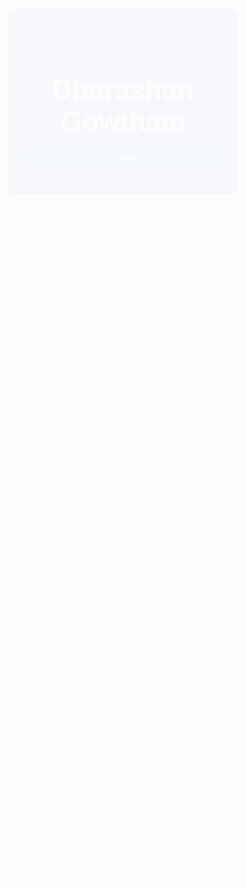 <!DOCTYPE html>
<html lang="en">
<head>
  <meta charset="UTF-8" />
  <meta name="viewport" content="width=device-width, initial-scale=1.0" />
  <title>Dharashan Gowtham | Blog</title>
  <link href="https://fonts.googleapis.com/css2?family=Poppins:wght@300;500;700&display=swap" rel="stylesheet">
  <style>
    * {
      margin: 0;
      padding: 0;
      box-sizing: border-box;
      font-family: 'Poppins', sans-serif;
    }

    body {
      background-color: #002f6c;
      color: #ffffff;
      padding: 2rem;
      opacity: 0;
      animation: fadeInBody 1.5s ease forwards;
    }

    @keyframes fadeInBody {
      to {
        opacity: 1;
      }
    }

    header {
      background-color: #005fa3;
      color: #ffffff;
      padding: 3rem 1rem;
      text-align: center;
      border-radius: 10px;
      box-shadow: 0 2px 10px rgba(0, 0, 0, 0.2);
      animation: fadeInUp 1s ease-out;
    }

    header h1 {
      font-size: 3rem;
      margin-bottom: 1rem;
    }

    nav {
      margin-top: 1rem;
    }

    nav a {
      color: #ffffff;
      background-color: #0077cc;
      padding: 0.6rem 1.2rem;
      margin: 0 0.5rem;
      border-radius: 6px;
      text-decoration: none;
      transition: all 0.3s ease;
      display: inline-block;
    }

    nav a:hover {
      background-color: #003f75;
      transform: scale(1.05);
    }

    .content {
      max-width: 900px;
      margin: 3rem auto;
      background-color: rgba(255, 255, 255, 0.1);
      padding: 2rem 3rem;
      border-radius: 12px;
      box-shadow: 0 2px 20px rgba(0, 0, 0, 0.3);
      animation: fadeInUp 1.5s ease;
    }

    .content h2 {
      color: #aad4ff;
      margin-bottom: 1rem;
      font-size: 2rem;
    }

    .about, .skills, .certifications {
      margin-top: 3rem;
      opacity: 0;
      transform: translateY(40px);
      animation: fadeInUp 1s ease forwards;
      animation-delay: 0.5s;
    }

    .skills {
      animation-delay: 0.8s;
    }

    .certifications {
      animation-delay: 1s;
    }

    .about ul, .skills ul, .certifications ul {
      list-style: none;
      padding-left: 0;
    }

    .about li, .skills li {
      margin: 0.5rem 0;
      font-size: 1.1rem;
    }

    .skills li::before {
      content: "★ ";
      color: #aad4ff;
      margin-right: 0.3rem;
    }

    .certifications li {
      margin-bottom: 1.5rem;
      font-size: 1.05rem;
      background-color: rgba(255, 255, 255, 0.08);
      padding: 1rem;
      border-radius: 10px;
      border-left: 4px solid #aad4ff;
    }

    footer {
      text-align: center;
      margin-top: 4rem;
      font-size: 0.9rem;
      color: #cce6ff;
      animation: fadeInUp 2s ease;
    }

    @keyframes fadeInUp {
      from {
        opacity: 0;
        transform: translateY(40px);
      }
      to {
        opacity: 1;
        transform: translateY(0);
      }
    }

    @media (max-width: 768px) {
      header h1 {
        font-size: 2rem;
      }

      .content {
        padding: 1.5rem;
      }

      nav a {
        display: inline-block;
        margin-top: 0.5rem;
      }
    }
  </style>
</head>
<body>
  <header>
    <h1>Dharashan Gowtham</h1>
    <nav>
      <a href="https://wa.me/yourwhatsapplink" target="_blank">WhatsApp</a>
      <a href="https://www.instagram.com/dharshangowtham_?igsh=bG9sZGpxemRrNzd5" target="_blank">Instagram</a>
      <a href="https://www.linkedin.com/in/dharshan-gowtham-297396372?utm_source=share&utm_campaign=share_via&utm_content=profile&utm_medium=android_app" target="_blank">LinkedIn</a>
    </nav>
  </header>

  <section class="content">
    <h2>Welcome to My Blog</h2>
    <p>
      Hi, I’m Dharashan Gowtham. This is my space where I share my journey,
      passions, and ideas on a variety of topics including technology, creativity,
      self-growth, and more. Whether you're here for inspiration, connection,
      or curiosity — I'm glad to have you here!
    </p>
    <p>
      Connect with me through the links above and stay tuned for more engaging content.
    </p>

    <div class="about">
      <h2>About Me</h2>
      <ul>
        <li><strong>Date of Birth:</strong> 29 May 2025</li>
        <li><strong>Place:</strong> Tamil Nadu, Madurai</li>
        <li><strong>School:</strong> PSY Matriculation School</li>
        <li><strong>College Joining:</strong> Mepco Engineering College, Sivakasi</li>
        <li><strong>Course:</strong> B.Tech Information Technology</li>
        <li><strong>Aim:</strong> To become an interpreter in software development</li>
      </ul>
    </div>

    <div class="skills">
      <h2>My Skills</h2>
      <ul>
        <li>Beginner in Data Analytics</li>
        <li>Basic Knowledge of Artificial Intelligence (AI)</li>
        <li>Python Programming Fundamentals</li>
        <li>This is my first web project!</li>
      </ul>
    </div>

    <div class="certifications">
      <h2>Certifications</h2>
      <ul>
        <li>
          <strong>Course:</strong> Introduction to Data Analytics<br />
          <strong>Platform:</strong> Simplilearn SkillUp<br />
          <strong>Certificate Code:</strong> 8663441<br />
          <strong>Date:</strong> 21 July 2025<br />
          <strong>Issued by:</strong> Krishna Kumar, CEO, Simplilearn
        </li>
        <li>
          <strong>Course:</strong> AI for Beginners<br />
          <strong>Platform:</strong> HP LIFE (HP Foundation)<br />
          <strong>Certificate Code:</strong> e8743<br />
          <strong>Date:</strong> 17 July 2025<br />
          <strong>Issued by:</strong> Stephanie Bormann, Deputy Director, HP Foundation
        </li>
      </ul>
    </div>
  </section>

  <footer>
    <p>&copy; 2025 Dharashan Gowtham. All rights reserved.</p>
  </footer>
</body>
</html>
